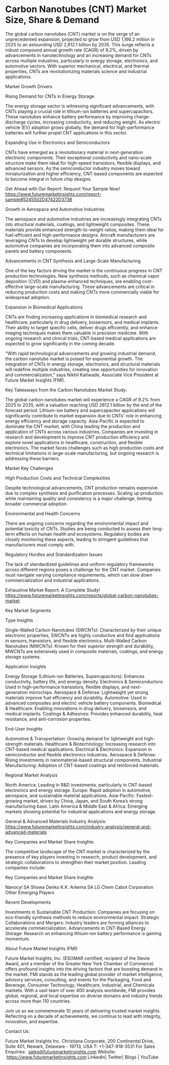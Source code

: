 # Carbon Nanotubes (CNT) Market Size, Share & Demand

The global carbon nanotubes (CNT) market is on the verge of an unprecedented expansion, projected to grow from USD 1,166.2 million in 2025 to an astounding USD 2,812.1 billion by 2035. This surge reflects a robust compound annual growth rate (CAGR) of 9.2%, driven by advancements in nanotechnology and an increasing demand for CNTs across multiple industries, particularly in energy storage, electronics, and automotive sectors. With superior mechanical, electrical, and thermal properties, CNTs are revolutionizing materials science and industrial applications.

Market Growth Drivers

Rising Demand for CNTs in Energy Storage

The energy storage sector is witnessing significant advancements, with CNTs playing a crucial role in lithium-ion batteries and supercapacitors. These nanotubes enhance battery performance by improving charge-discharge cycles, increasing conductivity, and reducing weight. As electric vehicle (EV) adoption grows globally, the demand for high-performance batteries will further propel CNT applications in this sector.

Expanding Use in Electronics and Semiconductors

CNTs have emerged as a revolutionary material in next-generation electronic components. Their exceptional conductivity and nano-scale structure make them ideal for high-speed transistors, flexible displays, and advanced sensors. As the semiconductor industry moves toward miniaturization and higher efficiency, CNT-based components are expected to become integral in future chip designs.

Get Ahead with Our Report: Request Your Sample Now! https://www.futuremarketinsights.com/report-sample#5245502D47422D3738

Growth in Aerospace and Automotive Industries

The aerospace and automotive industries are increasingly integrating CNTs into structural materials, coatings, and lightweight composites. These materials provide enhanced strength-to-weight ratios, making them ideal for fuel-efficient and high-performance designs. Aircraft manufacturers are leveraging CNTs to develop lightweight yet durable structures, while automotive companies are incorporating them into advanced composite panels and battery components.

Advancements in CNT Synthesis and Large-Scale Manufacturing

One of the key factors driving the market is the continuous progress in CNT production technologies. New synthesis methods, such as chemical vapor deposition (CVD) and plasma-enhanced techniques, are enabling cost-effective large-scale manufacturing. These advancements are critical in reducing production costs and making CNTs more commercially viable for widespread adoption.

Expansion in Biomedical Applications

CNTs are finding increasing applications in biomedical research and healthcare, particularly in drug delivery, biosensors, and medical implants. Their ability to target specific cells, deliver drugs efficiently, and enhance imaging techniques makes them valuable in precision medicine. With ongoing research and clinical trials, CNT-based medical applications are expected to grow significantly in the coming decade.

"With rapid technological advancements and growing industrial demand, the carbon nanotube market is poised for exponential growth. The integration of CNTs in energy storage, electronics, and structural materials will redefine multiple industries, creating new opportunities for innovation and commercialization," says Nikhil Kaitwade, Associate Vice President at Future Market Insights (FMI).

Key Takeaways from the Carbon Nanotubes Market Study:

The global carbon nanotubes market will experience a CAGR of 9.2% from 2025 to 2035, with a valuation reaching USD 2812.1 billion by the end of the forecast period.
Lithium-ion battery and supercapacitor applications will significantly contribute to market expansion due to CNTs' role in enhancing energy efficiency and storage capacity.
Asia-Pacific is expected to dominate the CNT market, with China leading the production and application of CNTs across various industries.
Companies are investing in research and development to improve CNT production efficiency and explore novel applications in healthcare, construction, and flexible electronics.
The market faces challenges such as high production costs and technical limitations in large-scale manufacturing, but ongoing research is addressing these barriers.

Market Key Challenges

High Production Costs and Technical Complexities

Despite technological advancements, CNT production remains expensive due to complex synthesis and purification processes. Scaling up production while maintaining quality and consistency is a major challenge, limiting broader commercial adoption.

Environmental and Health Concerns

There are ongoing concerns regarding the environmental impact and potential toxicity of CNTs. Studies are being conducted to assess their long-term effects on human health and ecosystems. Regulatory bodies are closely monitoring these aspects, leading to stringent guidelines that manufacturers must comply with.

Regulatory Hurdles and Standardization Issues

The lack of standardized guidelines and uniform regulatory frameworks across different regions poses a challenge for the CNT market. Companies must navigate varying compliance requirements, which can slow down commercialization and industrial applications.

Exhaustive Market Report: A Complete Study! https://www.futuremarketinsights.com/reports/global-carbon-nanotubes-market

Key Market Segments

Type Insights

Single-Walled Carbon Nanotubes (SWCNTs): Characterized by their unique electronic properties, SWCNTs are highly conductive and find applications in sensors, transistors, and flexible electronics.
Multi-Walled Carbon Nanotubes (MWCNTs): Known for their superior strength and durability, MWCNTs are extensively used in composite materials, coatings, and energy storage systems.

Application Insights

Energy Storage (Lithium-ion Batteries, Supercapacitors): Enhances conductivity, battery life, and energy density.
Electronics & Semiconductors: Used in high-performance transistors, flexible displays, and next-generation microchips.
Aerospace & Defense: Lightweight yet strong materials improve fuel efficiency and durability.
Automotive: Used in advanced composites and electric vehicle battery components.
Biomedical & Healthcare: Enabling innovations in drug delivery, biosensors, and medical implants.
Coatings & Adhesives: Provides enhanced durability, heat resistance, and anti-corrosion properties.

End-User Insights

Automotive & Transportation: Growing demand for lightweight and high-strength materials.
Healthcare & Biotechnology: Increasing research into CNT-based medical applications.
Electrical & Electronics: Expansion in semiconductor and flexible electronics industries.
Aerospace & Defense: Rising investments in nanomaterial-based structural components.
Industrial Manufacturing: Adoption of CNT-based coatings and reinforced materials.

Regional Market Analysis

North America: Leading in R&D investments, particularly in CNT-based electronics and energy storage.
Europe: Rapid adoption in automotive, aerospace, and sustainable material applications.
Asia-Pacific: Fastest-growing market, driven by China, Japan, and South Korea’s strong manufacturing base.
Latin America & Middle East & Africa: Emerging markets showing potential for industrial applications and energy storage.

General & Advanced Materials Industry Analysis: https://www.futuremarketinsights.com/industry-analysis/general-and-advanced-materials

Key Companies and Market Share Insights:

The competitive landscape of the CNT market is characterized by the presence of key players investing in research, product development, and strategic collaborations to strengthen their market position. Leading companies include:

Key Companies and Market Share Insights

Nanocyl SA
Showa Denko K.K.
Arkema SA
LG Chem
Cabot Corporation
Other Emerging Players

Recent Developments

Investments in Sustainable CNT Production: Companies are focusing on eco-friendly synthesis methods to reduce environmental impact.
Strategic Collaborations and Mergers: Industry leaders are forming alliances to accelerate commercialization.
Advancements in CNT-Based Energy Storage: Research on enhancing lithium-ion battery performance is gaining momentum.

About Future Market Insights (FMI)

Future Market Insights, Inc. (ESOMAR certified, recipient of the Stevie Award, and a member of the Greater New York Chamber of Commerce) offers profound insights into the driving factors that are boosting demand in the market. FMI stands as the leading global provider of market intelligence, advisory services, consulting, and events for the Packaging, Food and Beverage, Consumer Technology, Healthcare, Industrial, and Chemicals markets. With a vast team of over 400 analysts worldwide, FMI provides global, regional, and local expertise on diverse domains and industry trends across more than 110 countries.

Join us as we commemorate 10 years of delivering trusted market insights. Reflecting on a decade of achievements, we continue to lead with integrity, innovation, and expertise.

Contact Us:   

Future Market Insights Inc.
Christiana Corporate, 200 Continental Drive,
Suite 401, Newark, Delaware - 19713, USA
T: +1-347-918-3531
For Sales Enquiries:  sales@futuremarketinsights.com
Website:  https://www.futuremarketinsights.com
LinkedIn| Twitter| Blogs | YouTube
